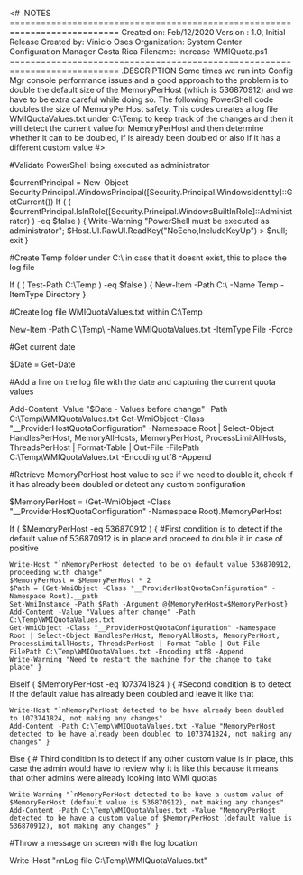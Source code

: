 <#
    .NOTES
    ===========================================================================
     Created on:   Feb/12/2020
     Version :     1.0, Initial Release
     Created by:   Vinicio Oses
     Organization: System Center Configuration Manager Costa Rica
     Filename:     Increase-WMIQuota.ps1
     ===========================================================================
     .DESCRIPTION
             Some times we run into Config Mgr console performance issues and a good approach to the
             problem is to double the default size of the MemoryPerHost (which is 536870912) and we have to be extra careful while doing so.
             The following PowerShell code doubles the size of MemoryPerHost safety.
             This codes creates a log file WMIQuotaValues.txt under C:\Temp to keep track of the changes 
             and then it will detect the current value for MemoryPerHost and then determine whether it can to 
             be doubled, if is already been doubled or also if it has a different custom value
#>

#Validate PowerShell being executed as administrator
 
$currentPrincipal = New-Object Security.Principal.WindowsPrincipal([Security.Principal.WindowsIdentity]::GetCurrent())
If ( ( $currentPrincipal.IsInRole([Security.Principal.WindowsBuiltInRole]::Administrator) ) -eq $false ) { Write-Warning "PowerShell must be executed as administrator"; $Host.UI.RawUI.ReadKey("NoEcho,IncludeKeyUp") > $null; exit }
 
#Create Temp folder under C:\ in case that it doesnt exist, this to place the log file
 
If ( ( Test-Path C:\Temp ) -eq $false ) { New-Item -Path C:\ -Name Temp -ItemType Directory }
 
#Create log file WMIQuotaValues.txt within C:\Temp
 
New-Item -Path C:\Temp\ -Name WMIQuotaValues.txt -ItemType File -Force
 
#Get current date
 
$Date = Get-Date
 
#Add a line on the log file with the date and capturing the current quota values
 
Add-Content -Value "$Date - Values before change" -Path C:\Temp\WMIQuotaValues.txt
Get-WmiObject -Class "__ProviderHostQuotaConfiguration" -Namespace Root | Select-Object HandlesPerHost, MemoryAllHosts, MemoryPerHost, ProcessLimitAllHosts, ThreadsPerHost | Format-Table | Out-File -FilePath C:\Temp\WMIQuotaValues.txt -Encoding utf8 -Append
 
#Retrieve MemoryPerHost host value to see if we need to double it, check if it has already been doubled or detect any custom configuration
 
$MemoryPerHost = (Get-WmiObject -Class "__ProviderHostQuotaConfiguration" -Namespace Root).MemoryPerHost
 
If ( $MemoryPerHost -eq 536870912 ) { #First condition is to detect if the default value of 536870912 is in place and proceed to double it in case of positive

    Write-Host "`nMemoryPerHost detected to be on default value 536870912, proceeding with change"
    $MemoryPerHost = $MemoryPerHost * 2
    $Path = (Get-WmiObject -Class "__ProviderHostQuotaConfiguration" -Namespace Root).__path
    Set-WmiInstance -Path $Path -Argument @{MemoryPerHost=$MemoryPerHost}
    Add-Content -Value "Values after change" -Path C:\Temp\WMIQuotaValues.txt
    Get-WmiObject -Class "__ProviderHostQuotaConfiguration" -Namespace Root | Select-Object HandlesPerHost, MemoryAllHosts, MemoryPerHost, ProcessLimitAllHosts, ThreadsPerHost | Format-Table | Out-File -FilePath C:\Temp\WMIQuotaValues.txt -Encoding utf8 -Append
    Write-Warning "Need to restart the machine for the change to take place" }
ElseIf ( $MemoryPerHost -eq 1073741824 ) {  #Second condition is to detect if the default value has already been doubled and leave it like that

    Write-Host "`nMemoryPerHost detected to be have already been doubled to 1073741824, not making any changes"
    Add-Content -Path C:\Temp\WMIQuotaValues.txt -Value "MemoryPerHost detected to be have already been doubled to 1073741824, not making any changes" }
Else { # Third condition is to detect if any other custom value is in place, this case the admin would have to review why it is like this because it means that other admins were already looking into WMI quotas

    Write-Warning "`nMemoryPerHost detected to be have a custom value of $MemoryPerHost (default value is 536870912), not making any changes"
    Add-Content -Path C:\Temp\WMIQuotaValues.txt -Value "MemoryPerHost detected to be have a custom value of $MemoryPerHost (default value is 536870912), not making any changes" }
 
#Throw a message on screen with the log location
 
Write-Host "`n`nLog file C:\Temp\WMIQuotaValues.txt"
